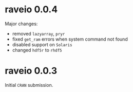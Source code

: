raveio 0.0.4
=======

Major changes: 

* removed `lazyarray`, `pryr`
* fixed `get_ram` errors when system command not found
* disabled support on `Solaris`
* changed `hdf5r` to `rhdf5`

raveio 0.0.3
=======

Initial `CRAN` submission.

